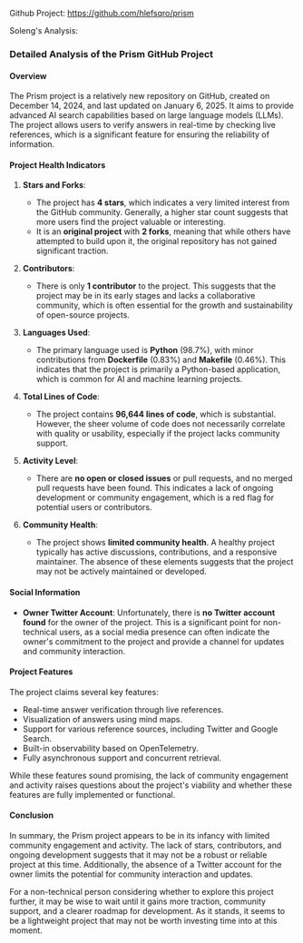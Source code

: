 Github Project: https://github.com/hlefsqro/prism

Soleng's Analysis:

### Detailed Analysis of the Prism GitHub Project

#### Overview
The Prism project is a relatively new repository on GitHub, created on December 14, 2024, and last updated on January 6, 2025. It aims to provide advanced AI search capabilities based on large language models (LLMs). The project allows users to verify answers in real-time by checking live references, which is a significant feature for ensuring the reliability of information.

#### Project Health Indicators

1. **Stars and Forks**: 
   - The project has **4 stars**, which indicates a very limited interest from the GitHub community. Generally, a higher star count suggests that more users find the project valuable or interesting.
   - It is an **original project** with **2 forks**, meaning that while others have attempted to build upon it, the original repository has not gained significant traction.

2. **Contributors**: 
   - There is only **1 contributor** to the project. This suggests that the project may be in its early stages and lacks a collaborative community, which is often essential for the growth and sustainability of open-source projects.

3. **Languages Used**: 
   - The primary language used is **Python** (98.7%), with minor contributions from **Dockerfile** (0.83%) and **Makefile** (0.46%). This indicates that the project is primarily a Python-based application, which is common for AI and machine learning projects.

4. **Total Lines of Code**: 
   - The project contains **96,644 lines of code**, which is substantial. However, the sheer volume of code does not necessarily correlate with quality or usability, especially if the project lacks community support.

5. **Activity Level**: 
   - There are **no open or closed issues** or pull requests, and no merged pull requests have been found. This indicates a lack of ongoing development or community engagement, which is a red flag for potential users or contributors.

6. **Community Health**: 
   - The project shows **limited community health**. A healthy project typically has active discussions, contributions, and a responsive maintainer. The absence of these elements suggests that the project may not be actively maintained or developed.

#### Social Information
- **Owner Twitter Account**: Unfortunately, there is **no Twitter account found** for the owner of the project. This is a significant point for non-technical users, as a social media presence can often indicate the owner's commitment to the project and provide a channel for updates and community interaction.

#### Project Features
The project claims several key features:
- Real-time answer verification through live references.
- Visualization of answers using mind maps.
- Support for various reference sources, including Twitter and Google Search.
- Built-in observability based on OpenTelemetry.
- Fully asynchronous support and concurrent retrieval.

While these features sound promising, the lack of community engagement and activity raises questions about the project's viability and whether these features are fully implemented or functional.

#### Conclusion
In summary, the Prism project appears to be in its infancy with limited community engagement and activity. The lack of stars, contributors, and ongoing development suggests that it may not be a robust or reliable project at this time. Additionally, the absence of a Twitter account for the owner limits the potential for community interaction and updates.

For a non-technical person considering whether to explore this project further, it may be wise to wait until it gains more traction, community support, and a clearer roadmap for development. As it stands, it seems to be a lightweight project that may not be worth investing time into at this moment.